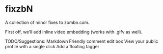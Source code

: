 # fixzbN
A collection of minor fixes to zombn.com.

First off, we'll add inline video embedding (works with .gifv as well).

TODO/Suggestions:
Markdown Friendly comment edit box
View your public profile with a single click
Add a floating tagger
